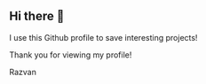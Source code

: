 ## Hi there 👋

I use this Github profile to save interesting projects!

Thank you for viewing my profile!

Razvan
